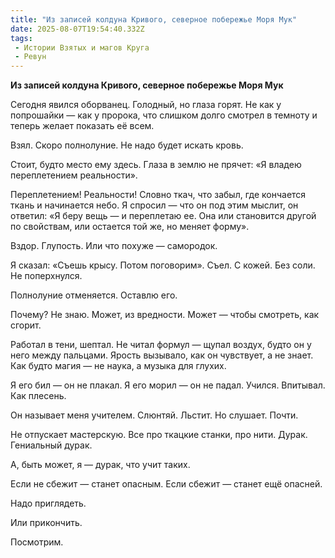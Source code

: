```yaml
---
title: "Из записей колдуна Кривого, северное побережье Моря Мук"
date: 2025-08-07T19:54:40.332Z
tags:
 - Истории Взятых и магов Круга
 - Ревун
---
```


**Из записей колдуна Кривого, северное побережье Моря Мук**

Сегодня явился оборванец. Голодный, но глаза горят. Не как у попрошайки
— как у пророка, что слишком долго смотрел в темноту и теперь желает
показать её всем.

Взял. Скоро полнолуние. Не надо будет искать кровь.

Стоит, будто место ему здесь. Глаза в землю не прячет: «Я владею
переплетением реальности».

Переплетением! Реальности! Словно ткач, что забыл, где кончается ткань и
начинается небо. Я спросил — что он под этим мыслит, он ответил: «Я беру
вещь — и переплетаю ее. Она или становится другой по свойствам, или
остается той же, но меняет форму».

Вздор. Глупость. Или что похуже — самородок.

Я сказал: «Съешь крысу. Потом поговорим». Съел. С кожей. Без соли. Не
поперхнулся.

Полнолуние отменяется. Оставлю его.

Почему? Не знаю. Может, из вредности. Может — чтобы смотреть, как
сгорит.

Работал в тени, шептал. Не читал формул — щупал воздух, будто он у него
между пальцами. Ярость вызывало, как он чувствует, а не знает. Как будто
магия — не наука, а музыка для глухих.

Я его бил — он не плакал. Я его морил — он не падал. Учился. Впитывал.
Как плесень.

Он называет меня учителем. Слюнтяй. Льстит. Но слушает. Почти.

Не отпускает мастерскую. Все про ткацкие станки, про нити. Дурак.
Гениальный дурак.  
  
А, быть может, я — дурак, что учит таких.

Если не сбежит — станет опасным. Если сбежит — станет ещё опасней.

Надо приглядеть.

Или прикончить.

Посмотрим.
